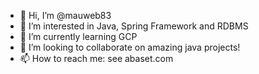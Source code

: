 - 👋 Hi, I’m @mauweb83
- 👀 I’m interested in Java, Spring Framework and RDBMS
- 🌱 I’m currently learning GCP
- 💞️ I’m looking to collaborate on amazing java projects!
- 📫 How to reach me: see abaset.com

<!---
mauweb83/mauweb83 is a ✨ special ✨ repository because its `README.md` (this file) appears on your GitHub profile.
You can click the Preview link to take a look at your changes.
--->
